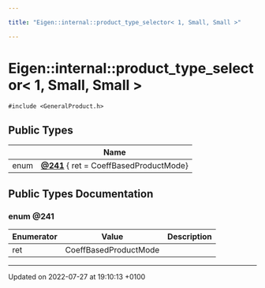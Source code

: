 ```yaml
---

title: "Eigen::internal::product_type_selector< 1, Small, Small >"

---
```


# Eigen::internal::product_type_selector< 1, Small, Small >






`#include <GeneralProduct.h>`

## Public Types

|                | Name           |
| -------------- | -------------- |
| enum| **[@241](http://example.org/classes/structeigen_1_1internal_1_1product__type__selector_3_011_00_01small_00_01small_01_4/#enum-@241)** { ret = CoeffBasedProductMode} |

## Public Types Documentation

### enum @241

| Enumerator | Value | Description |
| ---------- | ----- | ----------- |
| ret | CoeffBasedProductMode|   |




-------------------------------

Updated on 2022-07-27 at 19:10:13 +0100